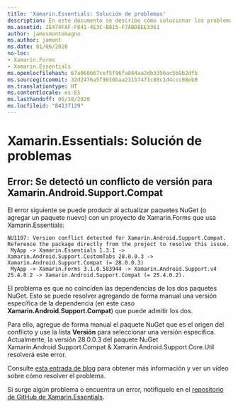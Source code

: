 ```yaml
---
title: 'Xamarin.Essentials: Solución de problemas'
description: En este documento se describe cómo solucionar los problemas encontrados al desarrollar con la biblioteca Xamarin.Essentials.
ms.assetid: 2E474FAF-F841-4E3C-B815-F7ABD8EE3361
author: jamesmontemagno
ms.author: jamont
ms.date: 01/06/2020
no-loc:
- Xamarin.Forms
- Xamarin.Essentials
ms.openlocfilehash: 67a060667cef5f96fa864aa2db3356ac5b9b2dfb
ms.sourcegitcommit: 32d2476a5f9016baa231b7471c88c1d4ccc08eb8
ms.translationtype: HT
ms.contentlocale: es-ES
ms.lasthandoff: 06/18/2020
ms.locfileid: "84137129"
---
```

# <a name="xamarinessentials-troubleshooting"></a>Xamarin.Essentials: Solución de problemas

## <a name="error-version-conflict-detected-for-xamarinandroidsupportcompat"></a>Error: Se detectó un conflicto de versión para Xamarin.Android.Support.Compat

El error siguiente se puede producir al actualizar paquetes NuGet (o agregar un paquete nuevo) con un proyecto de Xamarin.Forms
que usa Xamarin.Essentials:

```error
NU1107: Version conflict detected for Xamarin.Android.Support.Compat. Reference the package directly from the project to resolve this issue.
 MyApp -> Xamarin.Essentials 1.3.1 -> Xamarin.Android.Support.CustomTabs 28.0.0.3 -> Xamarin.Android.Support.Compat (= 28.0.0.3)
 MyApp -> Xamarin.Forms 3.1.0.583944 -> Xamarin.Android.Support.v4 25.4.0.2 -> Xamarin.Android.Support.Compat (= 25.4.0.2).
```

El problema es que no coinciden las dependencias de los dos paquetes NuGet. Esto se puede resolver agregando de forma manual una versión específica de la dependencia (en este caso **Xamarin.Android.Support.Compat**) que puede admitir los dos.

Para ello, agregue de forma manual el paquete NuGet que es el origen del conflicto y use la lista **Versión** para seleccionar una versión específica. Actualmente, la versión 28.0.0.3 del paquete NuGet Xamarin.Android.Support.Compat & Xamarin.Android.Support.Core.Util resolverá este error.

Consulte [esta entrada de blog](https://redth.codes/how-to-fix-the-dreaded-version-conflict-nuget-error-in-your-xamarin-android-projects/) para obtener más información y ver un vídeo sobre cómo resolver el problema.

Si surge algún problema o encuentra un error, notifíquelo en el [repositorio de GitHub de Xamarin.Essentials](https://github.com/xamarin/Essentials).
